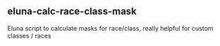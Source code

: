 ## eluna-calc-race-class-mask
 Eluna script to calculate masks for race/class, really helpful for custom classes / races
